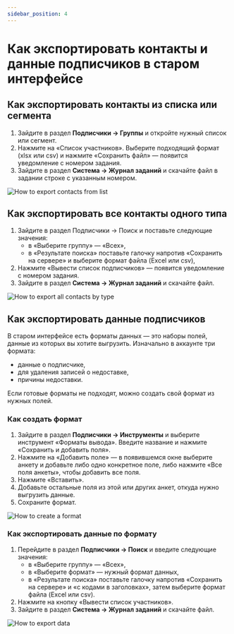 ```yaml
---
sidebar_position: 4
---
```


# Как экспортировать контакты и данные подписчиков в старом интерфейсе

## Как экспортировать контакты из списка или сегмента
1. Зайдите в раздел **Подписчики → Группы** и откройте нужный список или сегмент.
2. Нажмите на «Список участников». Выберите подходящий формат (xlsx или csv) и нажмите «Сохранить файл» — появится уведомление с номером задания.
3. Зайдите в раздел **Система → Журнал заданий** и скачайте файл в задании строке с указанным номером.

![How to export contacts from list](/img/subscribers/import-and-export\how-to-export-data-in-the-legacy-interface/how-to-export-contacts-from-list.png) <br/>

## Как экспортировать все контакты одного типа
1. Зайдите в раздел Подписчики → Поиск и поставьте следующие значения:
    - в «Выберите группу» — «Всех»,
    - в «Результате поиска» поставьте галочку напротив «Сохранить на сервере» и выберите формат файла (Excel или csv),
2. Нажмите «Вывести список подписчиков» — появится уведомление с номером задания.
3. Зайдите в раздел **Система → Журнал заданий** и скачайте файл.

![How to export all contacts by type](/img/subscribers/import-and-export\how-to-export-data-in-the-legacy-interface/how-to-export-all-contacts-by-type.png) <br/>

## Как экспортировать данные подписчиков
В старом интерфейсе есть форматы данных — это наборы полей, данные из которых вы хотите выгрузить. Изначально в аккаунте три формата:
- данные о подписчике,
- для удаления записей о недоставке,
- причины недоставки.

Если готовые форматы не подходят, можно создать свой формат из нужных полей.

### Как создать формат
1. Зайдите в раздел **Подписчики → Инструменты** и выберите инструмент «Форматы вывода». Введите название и нажмите «Сохранить и добавить поля».
2. Нажмите на «Добавить поле» — в появившемся окне выберите анкету и добавьте либо одно конкретное поле, либо нажмите «Все поля анкеты», чтобы добавить все поля.
3. Нажмите «Вставить».
4. Добавьте остальные поля из этой или других анкет, откуда нужно выгрузить данные.
5. Сохраните формат.

![How to create a format](/img/subscribers/import-and-export\how-to-export-data-in-the-legacy-interface/how-to-create-a-format.gif) <br/>

### Как экспортировать данные по формату
1. Перейдите в раздел **Подписчики → Поиск** и введите следующие значения:
    - в «Выберите группу» — «Всех»,
    - в «Выберите формат» — нужный формат данных,
    - в «Результате поиска» поставьте галочку напротив «Сохранить на сервере» и «с кодами в заголовках», затем выберите формат файла (Excel или csv).
2. Нажмите на кнопку «Вывести список участников».
3. Зайдите в раздел **Система → Журнал заданий** и скачайте файл.

![How to export data](/img/subscribers/import-and-export\how-to-export-data-in-the-legacy-interface/how-to-export-data.png) <br/>